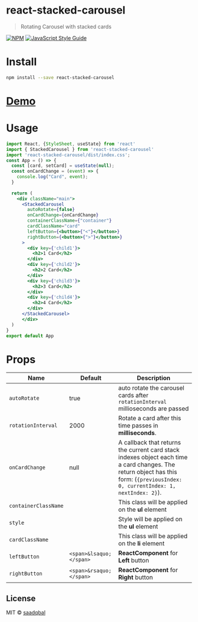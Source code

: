 # react-stacked-carousel

> Rotating Carousel with stacked cards

[![NPM](https://img.shields.io/npm/v/react-stacked-carousel.svg)](https://www.npmjs.com/package/react-stacked-carousel) [![JavaScript Style Guide](https://img.shields.io/badge/code_style-standard-brightgreen.svg)](https://standardjs.com)

# Install

```bash
npm install --save react-stacked-carousel
```


# [Demo](http://asadiqbal.me/react-stacked-carousel/)



# Usage


```jsx
import React, {StyleSheet, useState} from 'react'
import { StackedCarousel } from 'react-stacked-carousel'
import 'react-stacked-carousel/dist/index.css';
const App = () => {
  const [card, setCard] = useState(null);
  const onCardChange = (event) => {
    console.log("Card", event);
  }
  
  return (
    <div className="main">
      <StackedCarousel
        autoRotate={false}
        onCardChange={onCardChange}
        containerClassName={"container"}
        cardClassName="card"
        leftButton={<button>{"<"}</button>}
        rightButton={<button>{">"}</button>}
      >
        <div key={'child1'}>
          <h2>1 Card</h2>
        </div>
        <div key={'child2'}>
          <h2>2 Card</h2>
        </div>
        <div key={'child3'}>
          <h2>3 Card</h2>
        </div>
        <div key={'child4'}>
          <h2>4 Card</h2>
        </div>
      </StackedCarousel>
      </div>
  )
}
export default App

```


# Props
|Name| Default | Description |
|--|--|--|
| `autoRotate` | true | auto rotate the carousel cards after `rotationInterval` millioseconds are passed |
|`rotationInterval` | 2000 | Rotate a card after this time passes in **milliseconds**.  |
|`onCardChange`| null | A callback that returns the current card stack indexes object each time a card changes. The return object has this form: (`{previousIndex: 0, currentIndex: 1, nextIndex: 2}`).|
|`containerClassName` |  | This class will be applied on the **ul** element |
|`style` |  | Style will be applied on the **ul** element |
|`cardClassName` |  | This class will be applied on the **li** element |
|`leftButton` | `<span>&lsaquo;</span>` | **ReactComponent** for **Left** button |
|`rightButton` | `<span>&rsaquo;</span>` | **ReactComponent** for **Right** button |


## License

MIT © [saadqbal](https://github.com/saadqbal)
